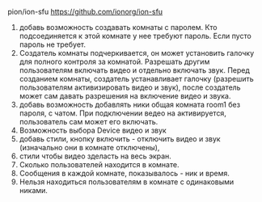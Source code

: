 pion/ion-sfu
https://github.com/ionorg/ion-sfu

1. добавь возможность создавать комнаты с паролем. Кто подсоединяется к этой комнате у нее требуют пароль. Если пусто пароль не требует.
2. Создатель комнаты подчеркивается, он может установить галочку для полного контроля за комнатой. Разрешать другим пользователям 
включать видео и отдельно включать звук. Перед созданием комнаты, создатель устанавливает галочку
(разрешить пользователям активизировать видео и звук), после создатель может сам давать разрешения на включение видео и звука.
3. добавь возможность добавлять ники общая комната room1 без пароля, с чатом. 
При подключении ведео на активируется, пользователь сам может его включать.
4. Возможность выбора Device видео и звук
5. добавь стили, кнопку включить - отключить видео и звук (изначально они в комнате отключены), 
6. стили чтобы видео зделасть на весь экран. 
7. Сколько пользователей находится в комнате. 
8. Сообщения в каждой комнате, показывалось - ник и время.
9. Нельзя находиться пользователям в комнате с одинаковыми никами.

